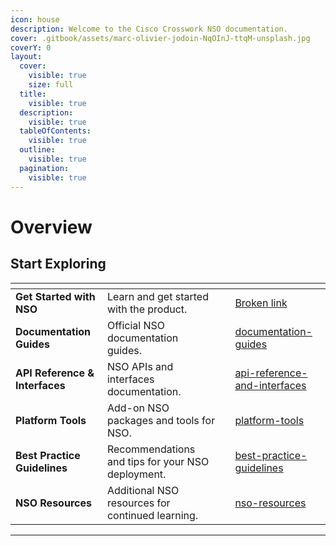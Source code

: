```yaml
---
icon: house
description: Welcome to the Cisco Crosswork NSO documentation.
cover: .gitbook/assets/marc-olivier-jodoin-NqOInJ-ttqM-unsplash.jpg
coverY: 0
layout:
  cover:
    visible: true
    size: full
  title:
    visible: true
  description:
    visible: true
  tableOfContents:
    visible: true
  outline:
    visible: true
  pagination:
    visible: true
---
```


# Overview

## Start Exploring

<table data-view="cards"><thead><tr><th></th><th></th><th data-hidden data-card-cover data-type="files"></th><th data-hidden data-card-target data-type="content-ref"></th></tr></thead><tbody><tr><td><strong>Get Started with NSO</strong></td><td>Learn and get started with the product.</td><td></td><td><a href="broken-reference">Broken link</a></td></tr><tr><td><strong>Documentation Guides</strong></td><td>Official NSO documentation guides.</td><td></td><td><a href="docs-and-guides/documentation-guides/">documentation-guides</a></td></tr><tr><td><strong>API Reference &#x26; Interfaces</strong></td><td>NSO APIs and interfaces documentation.</td><td></td><td><a href="docs-and-guides/api-reference-and-interfaces/">api-reference-and-interfaces</a></td></tr><tr><td><strong>Platform Tools</strong></td><td>Add-on NSO packages and tools for NSO.</td><td></td><td><a href="resources/platform-tools/">platform-tools</a></td></tr><tr><td><strong>Best Practice Guidelines</strong></td><td>Recommendations and tips for your NSO deployment.</td><td></td><td><a href="resources/best-practice-guidelines/">best-practice-guidelines</a></td></tr><tr><td><strong>NSO Resources</strong></td><td>Additional NSO resources for continued learning.</td><td></td><td><a href="resources/nso-resources/">nso-resources</a></td></tr></tbody></table>

***

